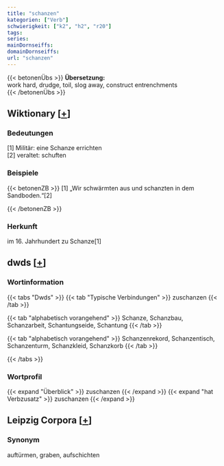 ```yaml
---
title: "schanzen"
kategorien: ["Verb"]
schwierigkeit: ["k2", "h2", "r20"]
tags:
series:
mainDornseiffs:
domainDornseiffs:
url: "schanzen"
---
```


{{< betonenÜbs >}}
**Übersetzung:**  
work hard, drudge, toil, slog away, construct  entrenchments  
{{< /betonenÜbs >}}

## Wiktionary [[+](https://de.wiktionary.org/wiki/schanzen)]

### Bedeutungen
[1] Militär: eine Schanze errichten  
[2] veraltet: schuften  

### Beispiele
{{< betonenZB >}}
[1] „Wir schwärmten aus und schanzten in dem Sandboden.“[2]  

{{< /betonenZB >}}
### Herkunft
im 16. Jahrhundert zu Schanze[1]  



## dwds [[+](https://www.dwds.de/wb/schanzen)]

### Wortinformation
{{< tabs "Dwds" >}}
{{< tab "Typische Verbindungen" >}}
zuschanzen
{{< /tab >}}

{{< tab "alphabetisch vorangehend" >}}
Schanze, Schanzbau, Schanzarbeit, Schantungseide, Schantung
{{< /tab >}}

{{< tab "alphabetisch vorangehend" >}}
Schanzenrekord, Schanzentisch, Schanzenturm, Schanzkleid, Schanzkorb
{{< /tab >}}

{{< /tabs >}}

### Wortprofil
{{< expand "Überblick" >}} zuschanzen {{< /expand >}}
{{< expand "hat Verbzusatz" >}} zuschanzen {{< /expand >}}

## Leipzig Corpora [[+](https://corpora.uni-leipzig.de/en/res?word=schanzen&corpusId=deu_newscrawl-public_2018)]


### Synonym
auftürmen, graben, aufschichten

